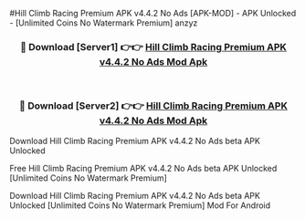 #Hill Climb Racing Premium APK v4.4.2 No Ads [APK-MOD] - APK Unlocked - [Unlimited Coins No Watermark Premium] anzyz



<div align="center">

<h3>🔴 Download [Server1] 👉👉 <a href="https://momento.my/?title=Hill_Climb_Racing_Premium_APK_v4.4.2_No_Ads">Hill Climb Racing Premium APK v4.4.2 No Ads Mod Apk</a></h3><br>

<h3>🔴 Download [Server2] 👉👉 <a href="https://momento.my/?title=Hill_Climb_Racing_Premium_APK_v4.4.2_No_Ads">Hill Climb Racing Premium APK v4.4.2 No Ads Mod Apk</a></h3>
</div>



Download Hill Climb Racing Premium APK v4.4.2 No Ads beta APK Unlocked

Free Hill Climb Racing Premium APK v4.4.2 No Ads beta APK Unlocked [Unlimited Coins No Watermark Premium]

Download Hill Climb Racing Premium APK v4.4.2 No Ads beta APK Unlocked [Unlimited Coins No Watermark Premium] Mod For Android
